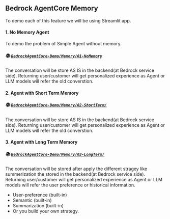 ## Bedrock AgentCore Memory
To demo each of this feature we will be using Streamlit app. 

#### 1. No Memory Agent
To demo the problem of Simple Agent without memory.

##### 📚 [`BedrockAgentCore-Demo/Memory/01-NoMemory`](./BedrockAgentCore-Demo/Memory/01-NoMemory/no-memory-demo.py)
The conversation will be store AS IS in the backend(at Bedrock service side). Returning user/customer will get personalized experience as Agent or LLM models will refer the old converstion. 

#### 2. Agent with Short Term Memory

##### 📚 [`BedrockAgentCore-Demo/Memory/02-ShortTerm/`](./BedrockAgentCore-Demo/Memory/02-ShortTerm/short-term-memory_demo.py)
The conversation will be store AS IS in the backend(at Bedrock service side). Returning user/customer will get personalized experience as Agent or LLM models will refer the old converstion. 

#### 3. Agent with Long Term Memory

##### 📚 [`BedrockAgentCore-Demo/Memory/03-LongTerm/`](./BedrockAgentCore-Demo/Memory/02-LongTerm/long-term-memory-demo.py)
The conversation will be stored after apply the different stragey like summerization the stored in the backend(at Bedrock service side). Returning user/customer will get personalized experience as Agent or LLM models will refer the user preference or historical information. 

- User-preference (built-in)
- Semantic (built-in)
- Summarization (built-in)
- Or you build your own strategy.